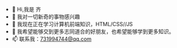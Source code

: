 - 👋 Hi,我是 齐
- 👀 我对一切新奇的事物感兴趣
- 🌱 我现在正在学习计算机前端知识，HTML/CSS//JS
- 💞️ 我希望能够交到更多志同道合的好朋友，也希望能够学到更多知识。
- 📫 联系我：731994744@qq.com

<!---
unssl/unssl is a ✨ special ✨ repository because its `README.md` (this file) appears on your GitHub profile.
You can click the Preview link to take a look at your changes.
--->
